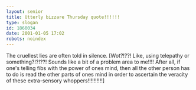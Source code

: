 ```yaml
---
layout: senior
title: Utterly bizzare Thursday quote!!!!!!
type: slogan
id: 1860034
date: 2001-01-05 17:02
robots: noindex
---
```

The cruellest lies are often told in silence. [Wot?!??! Like, using telepathy or something?!?!??! Sounds like a bit of a problem area to me!!!! After all, if one's telling fibs with the power of ones mind, then all the other person has to do is read the other parts of ones mind in order to ascertain the veracity of these extra-sensory whoppers!!!!!!!!!!]